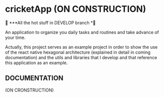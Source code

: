 # cricketApp (ON CONSTRUCTION)
👀 ***All the hot stuff in DEVELOP branch *👀

An application to organize you daily tasks and routines and take advance of your time.

Actually, this project serves as an example project in order to show the use of the react native hexagonal architecture (explained in detail in coming documentation) and the utils and libraries that I develop and that reference this application as an example.

## DOCUMENTATION 
(ON CRONSTRUCTION)
